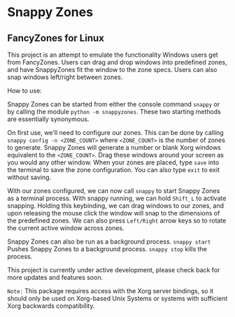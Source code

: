 # Snappy Zones

## FancyZones for Linux

This project is an attempt to emulate the functionality Windows users get from FancyZones. Users can drag and drop windows into predefined zones, and have SnappyZones fit the window to the zone specs. Users can also snap windows left/right between zones.

How to use:

Snappy Zones can be started from either the console command `snappy` or by calling the module `python -m snappyzones`. These two starting methods are essentially synonymous.

On first use, we'll need to configure our zones. This can be done by calling `snappy config -n <ZONE_COUNT>` where `<ZONE_COUNT>` is the number of zones to generate. Snappy Zones will generate a number or blank Xorg windows equivalent to the `<ZONE_COUNT>`. Drag these windows around your screen as you would any other window. When your zones are placed, type `save` into the terminal to save the zone configuration. You can also type `exit` to exit without saving.

With our zones configured, we can now call `snappy` to start Snappy Zones as a terminal process. With snappy running, we can hold `Shift_L` to activate snapping. Holding this keybinding, we can drag windows to our zones, and upon releasing the mouse click the window will snap to the dimensions of the predefined zones. We can also press `Left/Right` arrow keys so to rotate the current active window across zones.

Snappy Zones can also be run as a background process. `snappy start` Pushes Snappy Zones to a background process. `snappy stop` kills the process.

This project is currently under active development, please check back for more updates and features soon.

`Note:` This package requires access with the Xorg server bindings, so it should only be used on Xorg-based Unix Systems or systems with sufficient Xorg backwards compatibility.